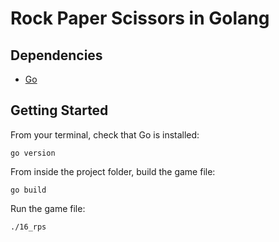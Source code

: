 # Rock Paper Scissors in Golang

## Dependencies

* [Go](https://golang.org/dl/)

## Getting Started

From your terminal, check that Go is installed:
```
go version
```

From inside the project folder, build the game file:

```
go build
```

Run the game file:
```
./16_rps
```